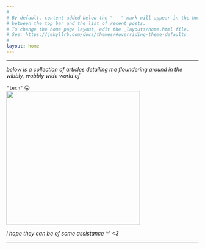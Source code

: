 ```yaml
---
#
# By default, content added below the "---" mark will appear in the home page
# between the top bar and the list of recent posts.
# To change the home page layout, edit the _layouts/home.html file.
# See: https://jekyllrb.com/docs/themes/#overriding-theme-defaults
#
layout: home
---
```


---

*below is a collection of articles detailing me floundering around in the wibbly, wobbly wide world of*

<div class="centre-h2"> <code>"tech"</code> 😛 </div>

<div class="centre-h2"> <img src="{{ site.baseurl }}\assets\images\2023-06-08-pfsense-troubleshooting-update-2301\face-keyboard.gif" width="350" height="auto"> </div>


*i hope they can be of some assistance ^^ <3*

---